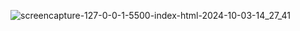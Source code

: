 ![screencapture-127-0-0-1-5500-index-html-2024-10-03-14_27_41](https://github.com/user-attachments/assets/967a4343-109c-40f5-971b-8e2bd69bf4e1)
